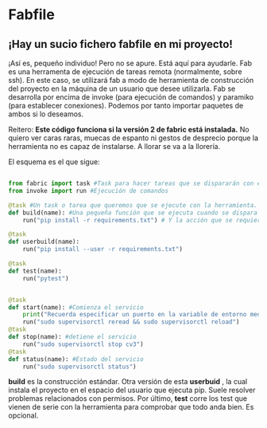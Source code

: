 # Fabfile

## ¡Hay un sucio fichero fabfile en mi proyecto!

¡Así es, pequeño individuo! Pero no se apure. Está aquí para ayudarle. Fab es una herramenta de ejecución de tareas remota (normalmente, sobre ssh). En este caso, se utilizará fab a modo de herramienta de construcción del proyecto en la máquina de un usuario que desee utilizarla.
Fab se desarrolla por encima de invoke (para ejecución de comandos) y paramiko (para establecer conexiones). 
Podemos por tanto importar paquetes de ambos si lo deseamos.

Reitero: **Este código funciona si la versión 2 de fabric está instalada.** No quiero ver caras raras, muecas de espanto ni gestos de desprecio porque la herramienta no es capaz de instalarse. A llorar se va a la llorería.


El esquema es el que sigue:

```python

from fabric import task #Task para hacer tareas que se dispararán con el uso de la herramienta (fab <task>).
from invoke import run #Ejecución de comandos

@task #Un task o tarea que queremos que se ejecute con la herramienta. Un decorador.
def build(name): #Una pequeña función que se ejecuta cuando se dispara el task
	run("pip install -r requirements.txt") # Y la acción que se requiere

@task
def userbuild(name):
	run("pip install --user -r requirements.txt")

@task
def test(name):
	run("pytest")


@task
def start(name): #Comienza el servicio
	print("Recuerda especificar un puerto en la variable de entorno mediante 'export CV3_PORT=<num_puerto>'")
	run("sudo supervisorctl reread && sudo supervisorctl reload")
@task
def stop(name): #detiene el servicio
	run("sudo supervisorctl stop cv3")
@task
def status(name): #Estado del servicio
	run("sudo supervisorctl status")
```

   **build** es la construcción estándar. Otra versión de esta **userbuid** , la cual instala el proyecto en el espacio del usuario que ejecuta pip. Suele resolver problemas relacionados con permisos. Por último, **test** corre los test que vienen de serie con la herramienta para comprobar que todo anda bien. Es opcional.


